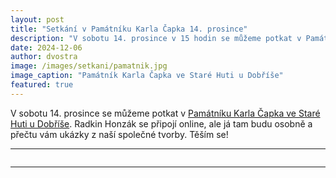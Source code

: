 ```yaml
---
layout: post
title: "Setkání v Památníku Karla Čapka 14. prosince"
description: "V sobotu 14. prosince v 15 hodin se můžeme potkat v Památníku Karla Čapka ve Staré Huti u Dobříše."
date: 2024-12-06
author: dvostra
image: /images/setkani/pamatnik.jpg
image_caption: "Památník Karla Čapka ve Staré Huti u Dobříše"
featured: true
---
```


V sobotu 14. prosince se můžeme potkat v [Památníku Karla Čapka ve Staré Huti u Dobříše](https://www.capek-karel-pamatnik.cz/). Radkin Honzák se připojí online, ale já tam budu osobně a přečtu vám ukázky z naší společné tvorby. Těším se!

---

<div class="gallery-box">
  <div class="gallery">
    <img src="{{site.baseurl}}/images/setkani/setkani.png" loading="lazy" alt="">
  </div>
</div>

---
